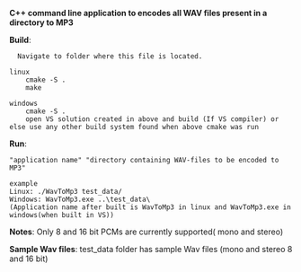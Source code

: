 **C++ command line application to encodes all WAV files present in a directory to MP3**


**Build**:
      
      Navigate to folder where this file is located.

	linux
		cmake -S .
		make	

	windows
		cmake -S .
		open VS solution created in above and build (If VS compiler) or else use any other build system found when above cmake was run


**Run**:

    "application name" "directory containing WAV-files to be encoded to MP3"

	example
	Linux: ./WavToMp3 test_data/
	Windows: WavToMp3.exe ..\test_data\
	(Application name after built is WavToMp3 in linux and WavToMp3.exe in windows(when built in VS))


**Notes**:
Only 8 and 16 bit PCMs are currently supported( mono and stereo)


**Sample Wav files**:
	test_data folder has sample Wav files (mono and stereo 8 and 16 bit)
